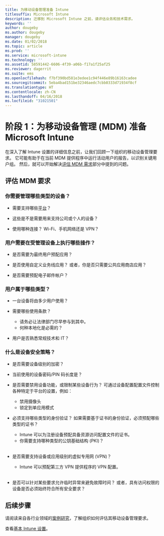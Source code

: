 ```yaml
---
title: 为移动设备管理准备 Intune
titlesuffix: Microsoft Intune
description: 迁移到 Microsoft Intune 之前，请评估业务和技术需求。
keywords: ''
author: dougeby
ms.author: dougeby
manager: dougeby
ms.date: 01/02/2018
ms.topic: article
ms.prod: ''
ms.service: microsoft-intune
ms.technology: ''
ms.assetid: 58591442-6606-4f39-a06b-f17a1f25af25
ms.reviewer: dagerrit
ms.suite: ems
ms.openlocfilehash: f7bf390bd581e3edee1c94f446e89b16163cadee
ms.sourcegitcommit: 5eba4bad151be32346aedc7cbb0333d71934f8cf
ms.translationtype: HT
ms.contentlocale: zh-CN
ms.lasthandoff: 04/16/2018
ms.locfileid: "31021501"
---
```

# <a name="phase-1-prepare-microsoft-intune-for-mobile-device-management-mdm"></a>阶段 1：为移动设备管理 (MDM) 准备 Microsoft Intune

在深入了解 Intune 设置的详细信息之前，让我们回顾一下组织的移动设备管理要求。 它可能有助于在当前 MDM 提供程序中运行活动用户的报告，以识别关键用户组。 然后，就可以开始解决[评估 MDM 需求](migration-guide-prepare.md#assess-mdm-requirements)部分中提到的问题。

## <a name="assess-mdm-requirements"></a>评估 MDM 要求

### <a name="what-kinds-of-devices-do-you-need-to-manage"></a>你需要管理哪些类型的设备？

-   需要支持哪些[平台](supported-devices-browsers.md)？

-   这些是不是需要用来支持公司或个人的设备？

-   使用哪种连接？ Wi-Fi、手机网络还是 VPN？

### <a name="what-do-your-users-need-to-do-on-managed-devices"></a>用户需要在受管理设备上执行哪些操作？

-   是否需要为最终用户预配应用？

-   是否使用自定义业务线应用？ 或者，你是否只需要公共应用商店应用？

-   是否需要预配电子邮件帐户？

### <a name="what-kinds-of-users"></a>用户属于哪些类型？

-   一台设备将由多少用户使用？

-   需要哪些使用条款？

    -   请务必让法律部门尽早参与到其中。
    -   何种本地化是必需的？

-   用户是否熟悉常规技术和 IT？

### <a name="what-is-your-device-security-policy"></a>什么是设备安全策略？

- 是否需要设备级别的加密？

- 当前使用的设备密码/PIN 码长度是？

- 是否需要禁用设备功能，或限制某些设备行为？ 可通过设备配置配置文件控制各种特定于平台的设置，例如：
    - 禁用摄像头
    - 锁定到单应用模式<br/>

- 必须支持哪些类型的身份验证？ 如果需要基于证书的身份验证，必须预配哪些类型的证书？
  - Intune 可以为注册设备预配具备资源访问配置文件的证书。
  -   你需要支持哪种类型的公钥基础结构 (PKI)？
  <br></br>
- 是否需要支持设备或应用级别的虚拟专用网 (VPN)？

  -   Intune 可以预配第三方 VPN 提供程序的 VPN 配置。
  <br/><br/>
- 是否可以针对某些要求允许临时异常来避免故障时间？ 或者，具有访问权限的设备是否必须始终符合所有安全要求？

## <a name="next-steps"></a>后续步骤
请阅读来自各行业领域的[案例研究](https://customers.microsoft.com/story/mwh-global-now-part-of-stantec-secures-mobile-devices-with-intune)，了解组织如何评估其移动设备管理要求。

查看[基本 Intune 设置](migration-guide-setup.md)。
